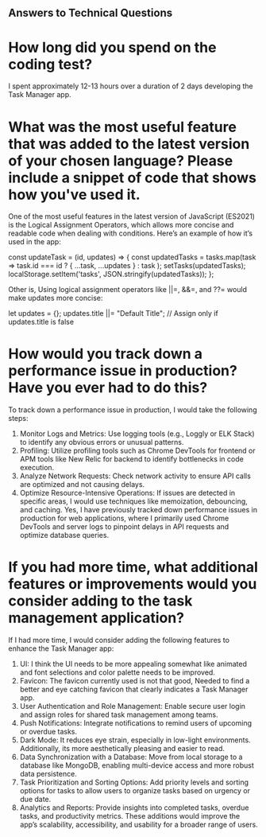 ## Answers to Technical Questions

# How long did you spend on the coding test?
I spent approximately 12-13 hours over a duration of 2 days developing the Task Manager app. 

# What was the most useful feature that was added to the latest version of your chosen language? Please include a snippet of code that shows how you've used it.
One of the most useful features in the latest version of JavaScript (ES2021) is the Logical Assignment Operators, which allows more concise and readable code when dealing with conditions.
Here’s an example of how it’s used in the app:

const updateTask = (id, updates) => {
  const updatedTasks = tasks.map(task => 
    task.id === id ? { ...task, ...updates } : task
  );
  setTasks(updatedTasks);
  localStorage.setItem('tasks', JSON.stringify(updatedTasks));
};

Other is, Using logical assignment operators like ||=, &&=, and ??= would make updates more concise:

let updates = {};
updates.title ||= "Default Title"; // Assign only if updates.title is false

# How would you track down a performance issue in production? Have you ever had to do this?
To track down a performance issue in production, I would take the following steps:

1. Monitor Logs and Metrics: Use logging tools (e.g., Loggly or ELK Stack) to identify any obvious errors or unusual patterns.
2. Profiling: Utilize profiling tools such as Chrome DevTools for frontend or APM tools like New Relic for backend to identify bottlenecks in code execution.
3. Analyze Network Requests: Check network activity to ensure API calls are optimized and not causing delays.
4. Optimize Resource-Intensive Operations: If issues are detected in specific areas, I would use techniques like memoization, debouncing, and caching. 
Yes, I have previously tracked down performance issues in production for web applications, where I primarily used Chrome DevTools and server logs to pinpoint delays in API requests and optimize database queries.

# If you had more time, what additional features or improvements would you consider adding to the task management application?
If I had more time, I would consider adding the following features to enhance the Task Manager app:

1. UI: I think the UI needs to be more appealing somewhat like animated and font selections and color palette needs to be improved.
2. Favicon: The favicon currently used is not that good, Needed to find a better and eye catching favicon that clearly indicates a Task Manager app. 
3. User Authentication and Role Management: Enable secure user login and assign roles for shared task management among teams.
4. Push Notifications: Integrate notifications to remind users of upcoming or overdue tasks.
5. Dark Mode: It reduces eye strain, especially in low-light environments. Additionally, its more aesthetically pleasing and easier to read.
6. Data Synchronization with a Database: Move from local storage to a database like MongoDB, enabling multi-device access and more robust data persistence.
7. Task Prioritization and Sorting Options: Add priority levels and sorting options for tasks to allow users to organize tasks based on urgency or due date.
8. Analytics and Reports: Provide insights into completed tasks, overdue tasks, and productivity metrics.
These additions would improve the app’s scalability, accessibility, and usability for a broader range of users.
